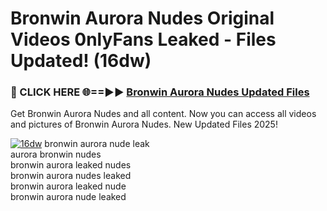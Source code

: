 # Bronwin Aurora Nudes Original Videos 0nlyFans Leaked - Files Updated! (16dw)

<h3>🔴 CLICK HERE 🌐==►► <a href="https://tinyurl.com/4mcuefdz" rel="nofollow">Bronwin Aurora Nudes Updated Files</a></h3>

Get Bronwin Aurora Nudes and all content. Now you can access all videos and pictures of Bronwin Aurora Nudes. New Updated Files 2025!

[![16dw](https://i.imgur.com/StAQSOY.gif)](https://tinyurl.com/4mcuefdz)
bronwin aurora nude leak<br>
aurora bronwin nudes<br>
bronwin aurora leaked nudes<br>
bronwin aurora nudes leaked<br>
bronwin aurora leaked nude<br>
bronwin aurora nude leaked